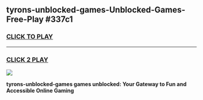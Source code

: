 
## tyrons-unblocked-games-Unblocked-Games-Free-Play #337c1
<h3>
<a href="https://us.freeplayer.one?title=tyrons-unblocked-games&ref=9M">CLICK TO PLAY</a></h3>
<hr>

<h3>
<a href="https://us.freeplayer.one?title=tyrons-unblocked-games&ref=9M">CLICK 2 PLAY</a>
  
</h3>

<a href="https://us.freeplayer.one?title=tyrons-unblocked-games&ref=9M"><img src="https://clearcache.store/games.png"></a>


**tyrons-unblocked-games games unblocked: Your Gateway to Fun and Accessible Online Gaming**
